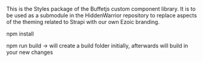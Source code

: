 This is the Styles package of the Buffetjs custom component library. It is to be used as a submodule in the HiddenWarrior repository to replace aspects of the theming related to Strapi with our own Ezoic branding.

npm install

npm run build -> will create a build folder initially, afterwards will build in your new changes
